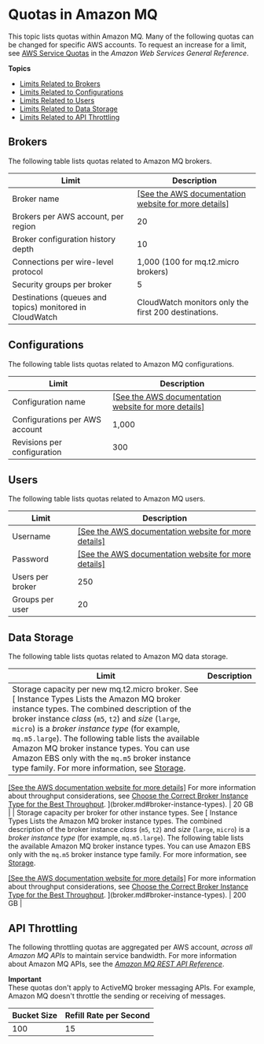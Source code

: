 # Quotas in Amazon MQ<a name="amazon-mq-limits"></a>

This topic lists quotas within Amazon MQ\. Many of the following quotas can be changed for specific AWS accounts\. To request an increase for a limit, see [AWS Service Quotas](https://docs.aws.amazon.com/general/latest/gr/aws_service_limits.html) in the *Amazon Web Services General Reference*\.

**Topics**
+ [Limits Related to Brokers](#broker-limits)
+ [Limits Related to Configurations](#configuration-limits)
+ [Limits Related to Users](#activemq-user-limits)
+ [Limits Related to Data Storage](#data-storage-limits)
+ [Limits Related to API Throttling](#api-throttling-limits)

## Brokers<a name="broker-limits"></a>

The following table lists quotas related to Amazon MQ brokers\.


| Limit | Description | 
| --- | --- | 
| Broker name |  [\[See the AWS documentation website for more details\]](http://docs.aws.amazon.com/amazon-mq/latest/developer-guide/amazon-mq-limits.html)  | 
| Brokers per AWS account, per region | 20 | 
| Broker configuration history depth | 10 | 
| Connections per wire\-level protocol | 1,000 \(100 for mq\.t2\.micro brokers\) | 
| Security groups per broker | 5 | 
| Destinations \(queues and topics\) monitored in CloudWatch | CloudWatch monitors only the first 200 destinations\. | 

## Configurations<a name="configuration-limits"></a>

The following table lists quotas related to Amazon MQ configurations\.


| Limit | Description | 
| --- | --- | 
| Configuration name |  [\[See the AWS documentation website for more details\]](http://docs.aws.amazon.com/amazon-mq/latest/developer-guide/amazon-mq-limits.html)  | 
| Configurations per AWS account | 1,000 | 
| Revisions per configuration | 300 | 

## Users<a name="activemq-user-limits"></a>

The following table lists quotas related to Amazon MQ users\.


| Limit | Description | 
| --- | --- | 
| Username |  [\[See the AWS documentation website for more details\]](http://docs.aws.amazon.com/amazon-mq/latest/developer-guide/amazon-mq-limits.html)  | 
| Password |  [\[See the AWS documentation website for more details\]](http://docs.aws.amazon.com/amazon-mq/latest/developer-guide/amazon-mq-limits.html)  | 
| Users per broker | 250 | 
| Groups per user | 20 | 

## Data Storage<a name="data-storage-limits"></a>

The following table lists quotas related to Amazon MQ data storage\.


| Limit | Description | 
| --- | --- | 
| Storage capacity per new mq\.t2\.micro broker\. See [ Instance Types  Lists the Amazon MQ broker instance types\.   The combined description of the broker instance *class* \(`m5`, `t2`\) and *size* \(`large`, `micro`\) is a *broker instance type* \(for example, `mq.m5.large`\)\. The following table lists the available Amazon MQ broker instance types\.  You can use Amazon EBS only with the `mq.m5` broker instance type family\. For more information, see [Storage](broker-storage.md)\.  

[\[See the AWS documentation website for more details\]](http://docs.aws.amazon.com/amazon-mq/latest/developer-guide/broker.html) For more information about throughput considerations, see [Choose the Correct Broker Instance Type for the Best Throughput](ensuring-effective-amazon-mq-performance.md#broker-instance-types-choosing)\. ](broker.md#broker-instance-types)\. | 20 GB | 
| Storage capacity per broker for other instance types\. See [ Instance Types  Lists the Amazon MQ broker instance types\.   The combined description of the broker instance *class* \(`m5`, `t2`\) and *size* \(`large`, `micro`\) is a *broker instance type* \(for example, `mq.m5.large`\)\. The following table lists the available Amazon MQ broker instance types\.  You can use Amazon EBS only with the `mq.m5` broker instance type family\. For more information, see [Storage](broker-storage.md)\.  

[\[See the AWS documentation website for more details\]](http://docs.aws.amazon.com/amazon-mq/latest/developer-guide/broker.html) For more information about throughput considerations, see [Choose the Correct Broker Instance Type for the Best Throughput](ensuring-effective-amazon-mq-performance.md#broker-instance-types-choosing)\. ](broker.md#broker-instance-types)\. | 200 GB | 

## API Throttling<a name="api-throttling-limits"></a>

The following throttling quotas are aggregated per AWS account, *across all Amazon MQ APIs* to maintain service bandwidth\. For more information about Amazon MQ APIs, see the *[Amazon MQ REST API Reference](https://docs.aws.amazon.com/amazon-mq/latest/api-reference/)*\.

**Important**  
These quotas don't apply to ActiveMQ broker messaging APIs\. For example, Amazon MQ doesn't throttle the sending or receiving of messages\.


| Bucket Size | Refill Rate per Second | 
| --- | --- | 
| 100 | 15 | 